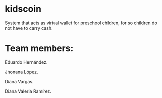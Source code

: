 # kidscoin
System that acts as virtual wallet for preschool children, for so children do not have
to carry cash.

# Team members:

Eduardo Hernández.

Jhonana López.

Diana Vargas.

Diana Valeria Ramírez.

